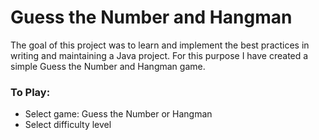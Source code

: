 # Guess the Number and Hangman
The goal of this project was to learn and implement the best practices in writing and maintaining a Java project. For this purpose I have created a simple Guess the Number and Hangman game.

### To Play:
* Select game: Guess the Number or Hangman
* Select difficulty level
